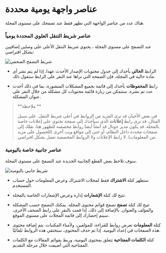 # عناصر واجهة يومية محددة

هناك عدد من عناصر الواجهة التي تظهر فقط عند تصفحك على مستوى المجلة.


### عناصر شريط التنقل العلوي المحددة يومياً



عند التصفح على مستوى المجلة ، يحتوي شريط التنقل الأعلى على وصلين إضافيين بشكل افتراضي:


![شريط التصفح الصحفي](images/chapter1/elements_5.png)

* الرابط **الحالي** يأخذك إلى جدول محتويات الإصدار الأحدث عهدا. إذا لم يتم نشر أي مادة حالية في المجلة، فإن الصفحة التي تراها عند النقر على الرابط ستقول ذلك.


* رابط **المحفوظات** يأخذك إلى قائمة بجميع المشكلات المنشورة، بما في ذلك أحدث عدد تم نشره. ستتمكن من زيارة قائمة محتويات كل مشكلة من خلال النقر على عنوان المشكلة.


> **ملاحظة **
> 
> في بعض الأحيان قد ترى المزيد من الروابط في أعلى شريط التنقل. على سبيل المثال، قد ترى رابط **إعلانات** الذي سيأخذك إلى صفحة تحتوي على إعلانات خاصة بالمجلة. قد يكون مدير جونال قد أنشأ أيضا روابط مخصصة للظهور هنا، نقلك إلى صفحات محددة داخل النظام، أو حتى إلى مواقع ويب أخرى (للحصول على مزيد من المعلومات). لا رابط الإعلانات ولا الروابط المخصصة تعمل بشكل افتراضي.


### عناصر جانبية خاصة باليومية



سوف تلاحظ بعض القطع الجانبية الجديدة عند التصفح على مستوى المجلة.


![شريط جانبي باليومية](images/chapter1/elements_6.png)


* ستظهر كتلة **الاشتراك** فقط لمجلات الاشتراك وعرض المعلومات حول حساب المستخدم.

* تتيح لك كتلة **الإشعارات** إدارة وعرض الإشعارات الخاصة بالمجلة.

* تتيح لك كتلة **تصفح** تصفح قوائم محتوى المجلة. يمكنك التصفح حسب المشكلة والمؤلف والعنوان. بالإضافة إلى ذلك، إذا قمت بالنقر على رابط الصحف الأخرى، سيتم إحضارك إلى قائمة المجلات على مستوى الموقع.

* كتلة **المعلومات** تعرض روابط للقراءة، للمؤلفين، ولأمناء المكتبات. يتم إضافة محتوى هذه الصفحات في إعداد اليومية. إذا تم حذف المحتوى، ستختفي هذه الروابط تلقائيًا.

* كتلة **الكلمات المفتاحية** تتعلق بمحتوى اليومية، وربط بقوائم المقالات مع الكلمات المفتاحية التي أضيفت خلال مرحلة التقديم.


